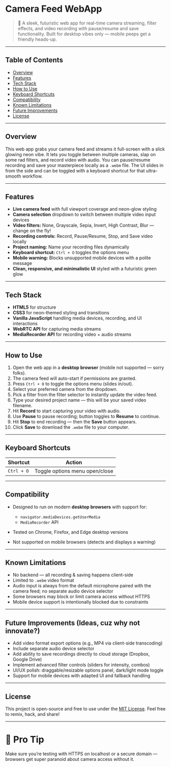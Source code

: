 # Camera Feed WebApp

> 🚀 A sleek, futuristic web app for real-time camera streaming, filter effects, and video recording with pause/resume and save functionality. Built for desktop vibes only — mobile peeps get a friendly heads-up.

---

## Table of Contents

* [Overview](#overview)
* [Features](#features)
* [Tech Stack](#tech-stack)
* [How to Use](#how-to-use)
* [Keyboard Shortcuts](#keyboard-shortcuts)
* [Compatibility](#compatibility)
* [Known Limitations](#known-limitations)
* [Future Improvements](#future-improvements)
* [License](#license)

---

## Overview

This web app grabs your camera feed and streams it full-screen with a slick glowing neon vibe. It lets you toggle between multiple cameras, slap on some rad filters, and record video with audio. You can pause/resume recording and save your masterpiece locally as a `.webm` file. The UI slides in from the side and can be toggled with a keyboard shortcut for that ultra-smooth workflow.

---

## Features

* **Live camera feed** with full viewport coverage and neon-glow styling
* **Camera selection** dropdown to switch between multiple video input devices
* **Video filters:** None, Grayscale, Sepia, Invert, High Contrast, Blur — change on the fly!
* **Recording controls:** Record, Pause/Resume, Stop, and Save video locally
* **Project naming:** Name your recording files dynamically
* **Keyboard shortcut:** `Ctrl + O` toggles the options menu
* **Mobile warning:** Blocks unsupported mobile devices with a polite message
* **Clean, responsive, and minimalistic UI** styled with a futuristic green glow

---

## Tech Stack

* **HTML5** for structure
* **CSS3** for neon-themed styling and transitions
* **Vanilla JavaScript** handling media devices, recording, and UI interactions
* **WebRTC API** for capturing media streams
* **MediaRecorder API** for recording video + audio streams

---

## How to Use

1. Open the web app in a **desktop browser** (mobile not supported — sorry folks).
2. The camera feed will auto-start if permissions are granted.
3. Press `Ctrl + O` to toggle the options menu (slides in/out).
4. Select your preferred camera from the dropdown.
5. Pick a filter from the filter selector to instantly update the video feed.
6. Type your desired project name — this will be your saved video filename.
7. Hit **Record** to start capturing your video with audio.
8. Use **Pause** to pause recording; button toggles to **Resume** to continue.
9. Hit **Stop** to end recording — then the **Save** button appears.
10. Click **Save** to download the `.webm` file to your computer.

---

## Keyboard Shortcuts

| Shortcut   | Action                         |
| ---------- | ------------------------------ |
| `Ctrl + O` | Toggle options menu open/close |

---

## Compatibility

* Designed to run on modern **desktop browsers** with support for:

  * `navigator.mediaDevices.getUserMedia`
  * `MediaRecorder` API
* Tested on Chrome, Firefox, and Edge desktop versions
* Not supported on mobile browsers (detects and displays a warning)

---

## Known Limitations

* No backend — all recording & saving happens client-side
* Limited to `.webm` video format
* Audio input is always from the default microphone paired with the camera feed; no separate audio device selector
* Some browsers may block or limit camera access without HTTPS
* Mobile device support is intentionally blocked due to constraints

---

## Future Improvements (Ideas, cuz why not innovate?)

* Add video format export options (e.g., MP4 via client-side transcoding)
* Include separate audio device selector
* Add ability to save recordings directly to cloud storage (Dropbox, Google Drive)
* Implement advanced filter controls (sliders for intensity, combos)
* UI/UX polish: draggable/resizable options panel, dark/light mode toggle
* Support for mobile devices with adapted UI and fallback handling

---

## License

This project is open-source and free to use under the [MIT License](https://opensource.org/licenses/MIT). Feel free to remix, hack, and share!

---

# 🚨 Pro Tip

Make sure you’re testing with HTTPS on localhost or a secure domain — browsers get super paranoid about camera access without it.
